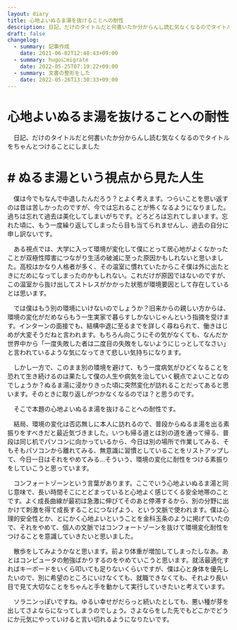 ```yaml
---
layout: diary
title: 心地よいぬるま湯を抜けることへの耐性
description: 日記、だけのタイトルだと何書いたか分からんし読む気なくなるのでタイトルをちゃんとつけることにしました
draft: false
changelog:
  - summary: 記事作成
    date: 2021-06-02T12:48:43+09:00
  - summary: hugoにmigrate
    date: 2022-05-25T07:19:22+09:00
  - summary: 文書の整形をした
    date: 2022-05-26T13:30:33+09:00
---
```


# 心地よいぬるま湯を抜けることへの耐性

　日記、だけのタイトルだと何書いたか分からんし読む気なくなるのでタイトルをちゃんとつけることにしました

# # ぬるま湯という視点から見た人生

　僕は今でもなんで中退したんだろう？とよく考えます。つらいことを思い返すのは昔は苦しかったのですが、今では忘れることが怖くなるようになりました。過ちは忘れて過去は美化してしまいがちです。どろどろは忘れてしまいます。忘れた頃に、もう一度繰り返してしまったら目も当てられませんし、過去の自分に申し訳ないです。

　ある視点では、大学に入って環境が変化して僕にとって居心地がよくなかったことが双極性障害につながり生活の破滅に至った原因かもしれないと思いました。高校はかなり人格者が多く、その温室に慣れていたからこそ僕は外に出たときにだめになってしまったのかもしれない。これだけが原因ではないのですが、この温室から抜け出してストレスがかかった状態が環境要因として存在しているとは思います。

　では僕はもう別の環境にいけないのでしょうか？旧来からの親しい方からは、環境の変化がだめならもう一生実家で暮らすしかないじゃんという指摘を受けます。インターンの面接でも、結構中退に至るまでを詳しく尋ねられて、働きはじめが大変そうだねと言われます。もちろん向こうにその気がなくても、なんだか世界中から「一度失敗した者は二度目の失敗をしないようにじっとしてなさい」と言われているような気になってきて悲しい気持ちになります。

　しかし一方で、このまま別の環境を避けて、もう一度病気がひどくなることを恐れて生き続けるのは果たして僕の人生や病気を治していく観点でよいことなのでしょうか？ぬるま湯に浸かりきった頃に突然変化が訪れることだってあると思います。そのときに取り返しがつかなくなるのでは？と思うのです。

　そこで本題の心地よいぬるま湯を抜けることへの耐性です。

　結局、環境の変化は否応無しに本人に訪れるので、普段からぬるま湯を出る素振りをすべきだと最近気づきました。いつも帰る道とは別の道を通って帰る、普段は同じ机でパソコンに向かっているから、今日は別の場所で作業してみる、そもそもパソコンから離れてみる、無意識に習慣としていることをリストアップして、今日一日はそれをやめてみる...そういう、環境の変化に耐性をつける素振りをしていこうと思っています。

　コンフォートゾーンという言葉があります。ここでいう心地よいぬるま湯と同じ意味で、長い時間そこにとどまっていると心地よく感じてくる安全地帯のことです。よく成長曲線が最初は急激に伸びてそのあと停滞するから、別の分野に出かけて刺激を得て成長することにつなげよう、という文脈で使われます。僕は心理的安全性とか、とにかく心地よいということを金科玉条のように掲げていたので、それをやめて、個人の文脈ではコンフォートゾーンを抜けて環境変化耐性をつけることを意識していきたいと思いました。

　散歩をしてみようかなと思います。前より体重が増加してしまったしなあ。あとはコンピュータの勉強ばかりするのをやめていこうと思います。就活最適化すればキーボードをいくら叩いても足りないくらいですが、僕は心と身体を優先したいので、別に希望のところにいけなくても、就職できなくても、それより長い目で見て大切なことをちゃんと手を動かして実行していきたいと考えています。

　ソラニンっぽいですね。ゆるい幸せがだらっと続いたとしても、悪い種が芽を出してさよならになってしまうのでしょう。さよならをした先でもどこかでどうにか元気にやっていけると言い切れるようになりたいです。
